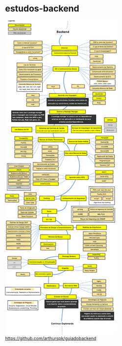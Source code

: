 # estudos-backend

![Mapa Mental Frontend](./assets/images/backend-roadmap.png)
https://github.com/arthurspk/guiadobackend
